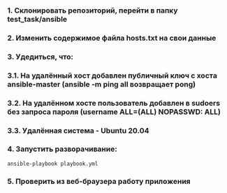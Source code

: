 ### 1. Склонировать репозиторий, перейти в папку test_task/ansible
### 2. Изменить содержимое файла hosts.txt на свои данные
### 3. Удедиться, что:
### 3.1. На удалённый хост добавлен публичный ключ с хоста ansible-master (ansible -m ping all возвращает pong)
### 3.2. На удалённом хосте пользователь добавлен в sudoers без запроса пароля (username   ALL=(ALL) NOPASSWD: ALL)
### 3.3. Удалённая система - Ubuntu 20.04
### 4. Запустить разворачивание:
```
ansible-playbook playbook.yml
```
### 5. Проверить из веб-браузера работу приложения
